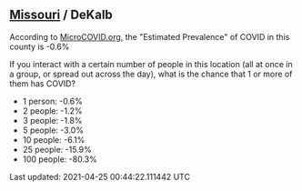 
## [Missouri](/united-states/missouri) / DeKalb

According to [MicroCOVID.org](http://microcovid.org),
the "Estimated Prevalence" of COVID in this county is -0.6%

If you interact with a certain number of people in this location
(all at once in a group, or spread out across the day), what is the chance that
1 or more of them has COVID?

- 1 person: -0.6%
- 2 people: -1.2%
- 3 people: -1.8%
- 5 people: -3.0%
- 10 people: -6.1%
- 25 people: -15.9%
- 100 people: -80.3%

Last updated: 2021-04-25 00:44:22.111442 UTC
